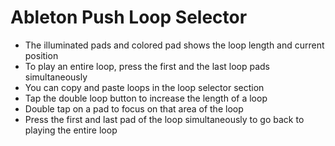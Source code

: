 # Ableton Push Loop Selector

- The illuminated pads and colored pad shows the loop length and current position
- To play an entire loop, press the first and the last loop pads simultaneously
- You can copy and paste loops in the loop selector section
- Tap the double loop button to increase the length of a loop
- Double tap on a pad to focus on that area of the loop
- Press the first and last pad of the loop simultaneously to go back to playing the entire loop
